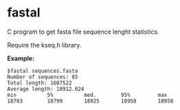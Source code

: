 # fastal

C program to get fasta file sequence lenght statistics.

Require the kseq.h library.

__Example:__  
```
$fastal sequences.fasta  
Number of sequences: 85  
Total length: 1607522  
Average length: 18912.024  
min 		 5% 		 med. 		 95% 		 max  
18703 		 18799 		 18925 		 18958 		 18958   
```

